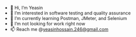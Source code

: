 - 👋 Hi, I’m Yeasin
- 👀 I’m interested in software testing and quality assurance
- 🌱 I’m currently learning Postman, JMeter, and Selenium
- 💞️ I’m not looking for work right now
- 📫 Reach me @yeasinhossain.246@gmail.com

<!---
yeasinh/yeasinh is a ✨ special ✨ repository because its `README.md` (this file) appears on your GitHub profile.
You can click the Preview link to take a look at your changes.
--->
